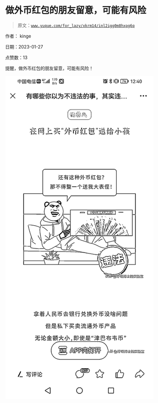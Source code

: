 # 做外币红包的朋友留意，可能有风险

> 原文：[`www.yuque.com/for_lazy/xkrm14/inl2igg0m8hxpg6q`](https://www.yuque.com/for_lazy/xkrm14/inl2igg0m8hxpg6q)

作者： kinge 

日期：2023-01-27 

点赞数：13 

提醒，做外币红包的朋友留意，可能有风险！ 

![](img/9587847c3705fff38346102407dacc80.png)  

